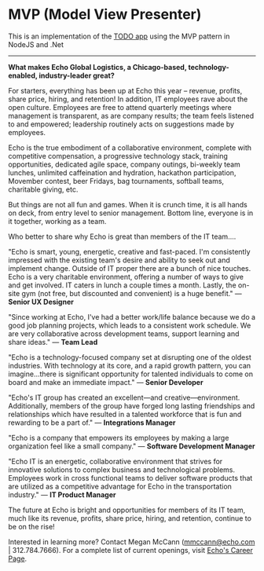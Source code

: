 MVP (Model View Presenter)
=========================

This is an implementation of the [TODO app][todomvc] using the MVP pattern in NodeJS and .Net

---

**What makes Echo Global Logistics, a Chicago-based, technology-enabled, industry-leader great?**

For starters, everything has been up at Echo this year – revenue, profits, share price, hiring, and retention!  In addition, IT employees rave about the open culture. Employees are free to attend quarterly meetings where management is transparent, as are company results; the team feels listened to and empowered; leadership routinely acts on suggestions made by employees.

Echo is the true embodiment of a collaborative environment, complete with competitive compensation, a progressive technology stack, training opportunities, dedicated agile space, company outings, bi-weekly team lunches, unlimited caffeination and hydration, hackathon participation, Movember contest, beer Fridays, bag tournaments, softball teams, charitable giving, etc.

But things are not all fun and games. When it is crunch time, it is all hands on deck, from entry level to senior management. Bottom line, everyone is in it together, working as a team.

Who better to share why Echo is great than members of the IT team….

"Echo is smart, young, energetic, creative and fast-paced. I'm consistently impressed with the existing team's desire and ability to seek out and implement change. Outside of IT proper there are a bunch of nice touches. Echo is a very charitable environment, offering a number of ways to give and get involved. IT caters in lunch a couple times a month. Lastly, the on-site gym (not free, but discounted and convenient) is a huge benefit." — **Senior UX Designer**

"Since working at Echo, I've had a better work/life balance because we do a good job planning projects, which leads to a consistent work schedule. We are very collaborative across development teams, support learning and share ideas." — **Team Lead**

"Echo is a technology-focused company set at disrupting one of the oldest industries. With technology at its core, and a rapid growth pattern, you can imagine…there is significant opportunity for talented individuals to come on board and make an immediate impact." — **Senior Developer**

"Echo's IT group has created an excellent—and creative—environment. Additionally, members of the group have forged long lasting friendships and relationships which have resulted in a talented workforce that is fun and rewarding to be a part of." — **Integrations Manager**

"Echo is a company that empowers its employees by making a large organization feel like a small company." — **Software Development Manager**

"Echo IT is an energetic, collaborative environment that strives for innovative solutions to complex business and technological problems. Employees work in cross functional teams to deliver software products that are utilized as a competitive advantage for Echo in the transportation industry." — **IT Product Manager**

The future at Echo is bright and opportunities for members of its IT team, much like its revenue, profits, share price, hiring, and retention, continue to be on the rise!

Interested in learning more?  Contact Megan McCann (mmccann@echo.com | 312.784.7666).  For a complete list of current openings, visit [Echo's Career Page][career_link].


[career_link]: http://www.echo.com/EchoRecruitment/Default.aspx
[todomvc]: http://todomvc.com/
